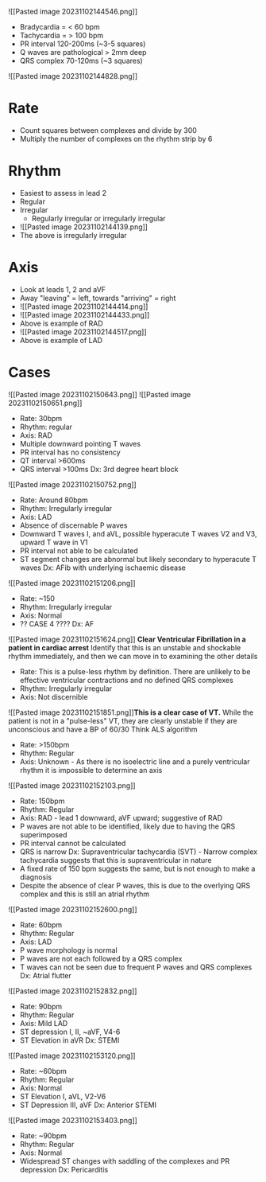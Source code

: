 ![[Pasted image 20231102144546.png]]
- Bradycardia = < 60 bpm
- Tachycardia = > 100 bpm
- PR interval 120-200ms (~3-5 squares)
- Q waves are pathological > 2mm deep
- QRS complex 70-120ms (~3 squares)

![[Pasted image 20231102144828.png]]
# Rate
-  Count squares between complexes and divide by 300
- Multiply the number of complexes on the rhythm strip by 6

# Rhythm
- Easiest to assess in lead 2
- Regular
- Irregular
	- Regularly irregular or irregularly irregular 
- ![[Pasted image 20231102144139.png]]
- The above is irregularly irregular 

# Axis
- Look at leads 1, 2 and aVF
- Away "leaving" = left, towards "arriving" = right 
- ![[Pasted image 20231102144414.png]]
- ![[Pasted image 20231102144433.png]]
- Above is example of RAD
- ![[Pasted image 20231102144517.png]]
- Above is example of LAD


# Cases

![[Pasted image 20231102150643.png]]
![[Pasted image 20231102150651.png]]
- Rate: 30bpm
- Rhythm: regular
- Axis: RAD
- Multiple downward pointing T waves
- PR interval has no consistency
- QT interval >600ms
- QRS interval >100ms
Dx: 3rd degree heart block


![[Pasted image 20231102150752.png]]
- Rate: Around 80bpm
- Rhythm: Irregularly irregular
- Axis: LAD
- Absence of discernable P waves
- Downward T waves I, and aVL, possible hyperacute T waves V2 and V3, upward T wave in V1
- PR interval not able to be calculated
- ST segment changes are abnormal but likely secondary to hyperacute T waves
Dx: AFib with underlying ischaemic disease


![[Pasted image 20231102151206.png]]
- Rate: ~150
- Rhythm: Irregularly irregular
- Axis: Normal
- ?? CASE 4  ????
Dx: AF


![[Pasted image 20231102151624.png]]
**Clear Ventricular Fibrillation in a patient in cardiac arrest**
Identify that this is an unstable and shockable rhythm immediately, and then we can move in to examining the other details
- Rate: This is a pulse-less rhythm by definition. There are unlikely to be effective ventricular contractions and no defined QRS complexes
- Rhythm: Irregularly irregular
- Axis: Not discernible 


![[Pasted image 20231102151851.png]]**This is a clear case of VT.**
While the patient is not in a "pulse-less" VT, they are clearly unstable if they are unconscious and have a BP of 60/30
Think ALS algorithm
- Rate: >150bpm
- Rhythm: Regular
- Axis: Unknown - As there is no isoelectric line and a purely ventricular rhythm it is impossible to determine an axis


![[Pasted image 20231102152103.png]]
- Rate: 150bpm
- Rhythm: Regular
- Axis: RAD - lead 1 downward, aVF upward; suggestive of RAD
- P waves are not able to be identified, likely due to having the QRS superimposed
- PR interval cannot be calculated
- QRS is narrow
Dx: Supraventricular tachycardia (SVT) - Narrow complex tachycardia suggests that this is supraventricular in nature
- A fixed rate of 150 bpm suggests the same, but is not enough to make a diagnosis
- Despite the absence of clear P waves, this is due to the overlying QRS complex and this is still an atrial rhythm


![[Pasted image 20231102152600.png]]
- Rate: 60bpm
- Rhythm: Regular
- Axis: LAD
- P wave morphology is normal
- P waves are not each followed by a QRS complex
- T waves can not be seen due to frequent P waves and QRS complexes
Dx: Atrial flutter


![[Pasted image 20231102152832.png]]
- Rate: 90bpm
- Rhythm: Regular
- Axis: Mild LAD
- ST depression I, II, ~aVF, V4-6
- ST Elevation in aVR
Dx: STEMI


![[Pasted image 20231102153120.png]]
- Rate: ~60bpm
- Rhythm: Regular
- Axis: Normal
- ST Elevation I, aVL, V2-V6
- ST Depression III, aVF
Dx: Anterior STEMI


![[Pasted image 20231102153403.png]]
- Rate: ~90bpm
- Rhythm: Regular
- Axis: Normal
- Widespread ST changes with saddling of the complexes and PR depression
Dx: Pericarditis




